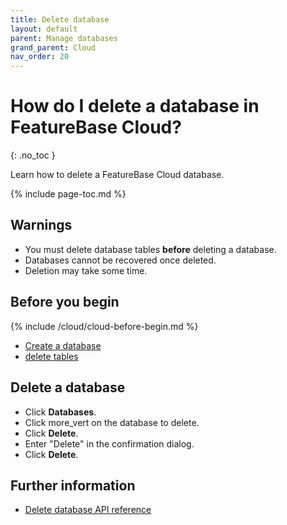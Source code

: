 ```yaml
---
title: Delete database
layout: default
parent: Manage databases
grand_parent: Cloud
nav_order: 20
---
```


# How do I delete a database in FeatureBase Cloud?
{: .no_toc }

Learn how to delete a FeatureBase Cloud database.

{% include page-toc.md %}

## Warnings

* You must delete database tables **before** deleting a database.
* Databases cannot be recovered once deleted.
* Deletion may take some time.

## Before you begin

{% include /cloud/cloud-before-begin.md %}
* [Create a database](/docs/cloud/cloud-databases/cloud-db-create-custom)
* [delete tables](/docs/cloud/cloud-tables/cloud-table-delete)

## Delete a database

* Click **Databases**.
* Click <span class="material-icons md-18">more_vert</span> on the database to delete.
* Click **Delete**.
* Enter "Delete" in the confirmation dialog.
* Click **Delete**.

## Further information

* [Delete database API reference](https://api-docs-featurebase-cloud.redoc.ly/latest#operation/deleteDatabase)
